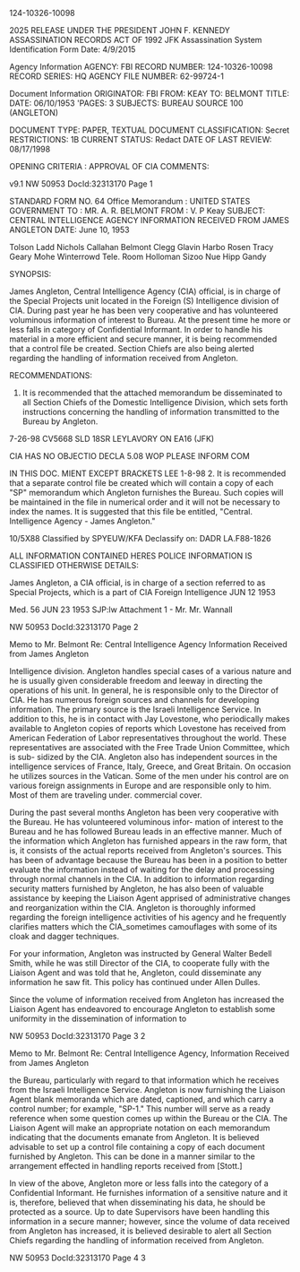 124-10326-10098

2025 RELEASE UNDER THE PRESIDENT JOHN F. KENNEDY ASSASSINATION RECORDS ACT OF 1992
JFK Assassination System
Identification Form
Date: 4/9/2015

Agency Information
AGENCY: FBI
RECORD NUMBER: 124-10326-10098
RECORD SERIES: HQ
AGENCY FILE NUMBER: 62-99724-1

Document Information
ORIGINATOR: FBI
FROM: KEAY
TO: BELMONT
TITLE:
DATE: 06/10/1953
'PAGES: 3
SUBJECTS: BUREAU SOURCE 100 (ANGLETON)

DOCUMENT TYPE: PAPER, TEXTUAL DOCUMENT
CLASSIFICATION: Secret
RESTRICTIONS: 1B
CURRENT STATUS: Redact
DATE OF LAST REVIEW: 08/17/1998

OPENING CRITERIA : APPROVAL OF CIA
COMMENTS:

v9.1
NW 50953 DocId:32313170 Page 1

STANDARD FORM NO. 64
Office Memorandum
: UNITED STATES GOVERNMENT
TO : MR. A. R. BELMONT
FROM : V. P Keay
SUBJECT: CENTRAL INTELLIGENCE AGENCY
INFORMATION RECEIVED FROM JAMES ANGLETON
DATE: June 10, 1953

Tolson
Ladd
Nichols
Callahan
Belmont
Clegg
Glavin
Harbo
Rosen
Tracy
Geary
Mohe
Winterrowd
Tele. Room
Holloman
Sizoo
Nue Hipp Gandy

SYNOPSIS:

James Angleton, Central Intelligence Agency (CIA) official,
is in charge of the Special Projects unit located in the Foreign (S)
Intelligence division of CIA. During past year he has been very
cooperative and has volunteered voluminous information of interest
to Bureau. At the present time he more or less falls in category
of Confidential Informant. In order to handle his material in a more
efficient and secure manner, it is being recommended that a control
file be created. Section Chiefs are also being alerted regarding the
handling of information received from Angleton.

RECOMMENDATIONS:

1. It is recommended that the attached memorandum be
disseminated to all Section Chiefs of the Domestic Intelligence
Division, which sets forth instructions concerning the handling
of information transmitted to the Bureau by Angleton.

7-26-98
CV5668 SLD 18SR
LEYLAVORY ON EA16
(JFK)

CIA HAS NO OBJECTIO
DECLA 5.08 WOP
PLEASE INFORM COM

IN THIS DOC. MIENT EXCEPT BRACKETS
LEE 1-8-98
2. It is recommended that a separate control file be
created which will contain a copy of each "SP" memorandum which
Angleton furnishes the Bureau. Such copies will be maintained in
the file in numerical order and it will not be necessary to index
the names. It is suggested that this file be entitled, "Central.
Intelligence Agency - James Angleton."

10/5X88
Classified by SPYEUW/KFA
Declassify on: DADR LA.F88-1826

ALL INFORMATION CONTAINED
HERES POLICE INFORMATION
IS CLASSIFIED
OTHERWISE
DETAILS:

James Angleton, a CIA official, is in charge of a section
referred to as Special Projects, which is a part of CIA Foreign
Intelligence JUN 12 1953

Med. 56 JUN 23 1953
SJP:lw
Attachment
1 - Mr.
Mr. Wannall

NW 50953 DocId:32313170 Page 2

Memo to Mr. Belmont
Re: Central Intelligence Agency
Information Received from James
Angleton

Intelligence division. Angleton handles special cases of a various
nature and he is usually given considerable freedom and leeway in
directing the operations of his unit. In general, he is responsible
only to the Director of CIA. He has numerous foreign sources and
channels for developing information. The primary source is the Israeli
Intelligence Service. In addition to this, he is in contact with
Jay Lovestone, who periodically makes available to Angleton copies
of reports which Lovestone has received from American Federation of
Labor representatives throughout the world. These representatives
are associated with the Free Trade Union Committee, which is sub-
sidized by the CIA. Angleton also has independent sources in the
intelligence services of France, Italy, Greece, and Great Britain.
On occasion he utilizes sources in the Vatican. Some of the men
under his control are on various foreign assignments in Europe and
are responsible only to him. Most of them are traveling under.
commercial cover.

During the past several months Angleton has been very
cooperative with the Bureau. He has volunteered voluminous infor-
mation of interest to the Bureau and he has followed Bureau leads
in an effective manner. Much of the information which Angleton
has furnished appears in the raw form, that is, it consists of the
actual reports received from Angleton's sources. This has been of
advantage because the Bureau has been in a position to better evaluate
the information instead of waiting for the delay and processing through
normal channels in the CIA. In addition to information regarding
security matters furnished by Angleton, he has also been of valuable
assistance by keeping the Liaison Agent apprised of administrative
changes and reorganization within the CIA. Angleton is thoroughly
informed regarding the foreign intelligence activities of his agency
and he frequently clarifies matters which the CIA_sometimes camouflages
with some of its cloak and dagger techniques.

For your information, Angleton was instructed by General
Walter Bedell Smith, while he was still Director of the CIA, to
cooperate fully with the Liaison Agent and was told that he,
Angleton, could disseminate any information he saw fit. This policy
has continued under Allen Dulles.

Since the volume of information received from Angleton
has increased the Liaison Agent has endeavored to encourage Angleton
to establish some uniformity in the dissemination of information to

NW 50953 DocId:32313170 Page 3
2

Memo to Mr. Belmont
Re: Central Intelligence Agency,
Information Received from James
Angleton

the Bureau, particularly with regard to that information which he
receives from the Israeli Intelligence Service. Angleton is now
furnishing the Liaison Agent blank memoranda which are dated,
captioned, and which carry a control number; for example, "SP-1."
This number will serve as a ready reference when some question
comes up within the Bureau or the CIA. The Liaison Agent will make
an appropriate notation on each memorandum indicating that the
documents emanate from Angleton. It is believed advisable to set
up a control file containing a copy of each document furnished by
Angleton. This can be done in a manner similar to the arrangement
effected in handling reports received from [Stott.]

In view of the above, Angleton more or less falls into
the category of a Confidential Informant. He furnishes information
of a sensitive nature and it is, therefore, believed that when
disseminating his data, he should be protected as a source. Up to
date Supervisors have been handling this information in a secure
manner; however, since the volume of data received from Angleton
has increased, it is believed desirable to alert all Section Chiefs
regarding the handling of information received from Angleton.

NW 50953 DocId:32313170 Page 4
3
